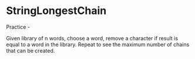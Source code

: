 # StringLongestChain
Practice - 

Given library of n words, choose a word, remove a character if result is equal to a word in the library. Repeat to see the maximum number of chains that can be created.
